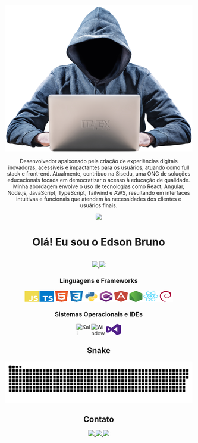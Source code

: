 <div align="center">
  <img src='./png.png' alt=''>
  <p>Desenvolvedor apaixonado pela criação de experiências digitais inovadoras, acessíveis e impactantes para os usuários, atuando como full stack e front-end. Atualmente, contribuo na Sisedu, uma ONG de soluções educacionais focada em democratizar o acesso à educação de qualidade. Minha abordagem envolve o uso de tecnologias como React, Angular, Node.js, JavaScript, TypeScript, Tailwind e AWS, resultando em interfaces intuitivas e funcionais que atendem às necessidades dos clientes e usuários finais.</p>
  <a href="http://edsobruno.kesug.com">
    <img src="https://img.shields.io/badge/-Visite%20meu%20site-%230077B5?style=for-the-badge" target="_blank">
  </a>
  <h1>Olá! Eu sou o Edson Bruno</h1>
</div>
<br>
<div align="center">
  <a href="https://github.com/sucloudflare">
    <img height="180em" src="https://github-readme-stats.vercel.app/api?username=sucloudflare&show_icons=true&theme=react&include_all_commits=true&count_private=false"/>
    <img height="180em" src="https://github-readme-stats.vercel.app/api/top-langs/?username=sucloudflare&layout=compact&langs_count=7&theme=react"/>
  </a>
</div>

<h3 align="center">Linguagens e Frameworks</h3>

<div style="display: flex; flex-direction: row; justify-content: center; align-items: center;"><br>
  <img alt="JavaScript" height="30" width="40" src="https://raw.githubusercontent.com/devicons/devicon/master/icons/javascript/javascript-plain.svg">
  <img alt="TypeScript" height="30" width="40" src="https://raw.githubusercontent.com/devicons/devicon/master/icons/typescript/typescript-plain.svg">
  <img alt="HTML" height="30" width="40" src="https://raw.githubusercontent.com/devicons/devicon/master/icons/html5/html5-original.svg">
  <img alt="CSS" height="30" width="40" src="https://raw.githubusercontent.com/devicons/devicon/master/icons/css3/css3-original.svg">
  <img alt="Python" height="30" width="40" src="https://raw.githubusercontent.com/devicons/devicon/master/icons/python/python-original.svg">
  <img alt="C#" height="30" width="40" src="https://raw.githubusercontent.com/devicons/devicon/master/icons/csharp/csharp-original.svg">
  <img alt="Angular" height="30" width="40" src="https://raw.githubusercontent.com/devicons/devicon/master/icons/angularjs/angularjs-plain.svg">
  <img alt="Node.js" height="30" width="40" src="https://raw.githubusercontent.com/devicons/devicon/master/icons/nodejs/nodejs-original.svg">
  <img alt="React" height="30" width="40" src="https://raw.githubusercontent.com/devicons/devicon/master/icons/react/react-original.svg">
  <img alt="Debian" height="30" width="40" src="https://raw.githubusercontent.com/devicons/devicon/master/icons/debian/debian-original.svg">
</div>

<h3 align="center">Sistemas Operacionais e IDEs</h3>

<div style="display: flex; flex-direction: row; justify-content: center; align-items: center;">
  <img alt="Kali Linux" height="30" width="40" src="https://raw.githubusercontent.com/devicons/devicon/master/icons/kali/kali-original.svg">
  <img alt="Windows" height="30" width="40" src="https://raw.githubusercontent.com/devicons/devicon/master/icons/windows/windows-original.svg">
  <img alt="VSCode" height="30" width="40" src="https://raw.githubusercontent.com/devicons/devicon/master/icons/visualstudio/visualstudio-plain.svg">
</div>

<h2 align="center">Snake</h2>
 
![Snake animation](https://github.com/sucloudflare/sucloudflare/blob/output/github-contribution-grid-snake.svg)

<div align="center"> 
  <h2>Contato</h2>
  <a href="https://instagram.com/rat_cloud6" target="_blank">
    <img src="https://img.shields.io/badge/-Instagram-%23E4405F?style=for-the-badge&logo=instagram&logoColor=white" target="_blank">
  </a>
  <a href="mailto:cloudflare.ddos21@gmail.com">
    <img src="https://img.shields.io/badge/-Gmail-%23333?style=for-the-badge&logo=gmail&logoColor=white" target="_blank">
  </a>
  <a href="https://www.linkedin.com/in/edson-bruno-dev" target="_blank">
    <img src="https://img.shields.io/badge/-LinkedIn-%230077B5?style=for-the-badge&logo=linkedin&logoColor=white" target="_blank">
  </a> 
</div>
